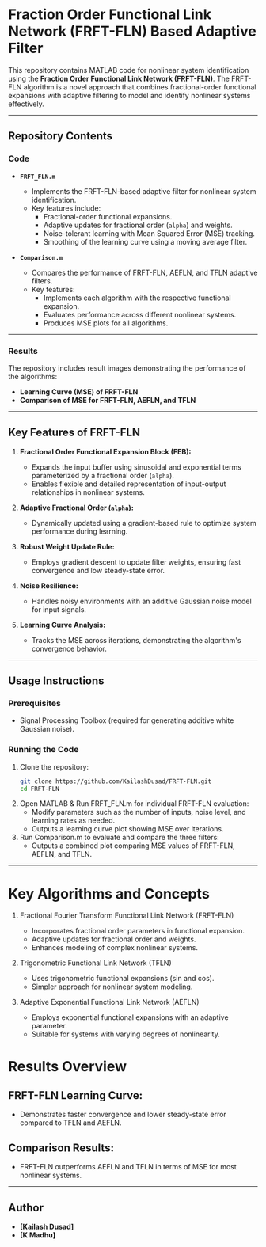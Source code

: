 # Fraction Order Functional Link Network (FRFT-FLN) Based Adaptive Filter

This repository contains MATLAB code for nonlinear system identification using the **Fraction Order Functional Link Network (FRFT-FLN)**. The FRFT-FLN algorithm is a novel approach that combines fractional-order functional expansions with adaptive filtering to model and identify nonlinear systems effectively.

---

## Repository Contents

### Code
- **`FRFT_FLN.m`**  
  - Implements the FRFT-FLN-based adaptive filter for nonlinear system identification.
  - Key features include:
    - Fractional-order functional expansions.
    - Adaptive updates for fractional order (`alpha`) and weights.
    - Noise-tolerant learning with Mean Squared Error (MSE) tracking.
    - Smoothing of the learning curve using a moving average filter.
   
 - **`Comparison.m`**
   - Compares the performance of FRFT-FLN, AEFLN, and TFLN adaptive filters.
   - Key features:
     - Implements each algorithm with the respective functional expansion.
     - Evaluates performance across different nonlinear systems.
     - Produces MSE plots for all algorithms.

---

### Results
The repository includes result images demonstrating the performance of the algorithms:
  - **Learning Curve (MSE) of FRFT-FLN**
  - **Comparison of MSE for FRFT-FLN, AEFLN, and TFLN**

---

## Key Features of FRFT-FLN

1. **Fractional Order Functional Expansion Block (FEB):**
   - Expands the input buffer using sinusoidal and exponential terms parameterized by a fractional order (`alpha`).
   - Enables flexible and detailed representation of input-output relationships in nonlinear systems.

2. **Adaptive Fractional Order (`alpha`):**
   - Dynamically updated using a gradient-based rule to optimize system performance during learning.

3. **Robust Weight Update Rule:**
   - Employs gradient descent to update filter weights, ensuring fast convergence and low steady-state error.

4. **Noise Resilience:**
   - Handles noisy environments with an additive Gaussian noise model for input signals.

5. **Learning Curve Analysis:**
   - Tracks the MSE across iterations, demonstrating the algorithm's convergence behavior.

---

## Usage Instructions

### Prerequisites
- Signal Processing Toolbox (required for generating additive white Gaussian noise).

### Running the Code
1. Clone the repository:
   ```bash
   git clone https://github.com/KailashDusad/FRFT-FLN.git
   cd FRFT-FLN
   
2. Open MATLAB & Run FRFT_FLN.m for individual FRFT-FLN evaluation:
    - Modify parameters such as the number of inputs, noise level, and learning rates as needed.
    - Outputs a learning curve plot showing MSE over iterations.
3. Run Comparison.m to evaluate and compare the three filters:
    - Outputs a combined plot comparing MSE values of FRFT-FLN, AEFLN, and TFLN.

---

# Key Algorithms and Concepts
1. Fractional Fourier Transform Functional Link Network (FRFT-FLN)

    - Incorporates fractional order parameters in functional expansion.
    - Adaptive updates for fractional order and weights.
    - Enhances modeling of complex nonlinear systems.

2. Trigonometric Functional Link Network (TFLN)

    - Uses trigonometric functional expansions (sin and cos).
    - Simpler approach for nonlinear system modeling.

3. Adaptive Exponential Functional Link Network (AEFLN)

    - Employs exponential functional expansions with an adaptive parameter.
    - Suitable for systems with varying degrees of nonlinearity.

# Results Overview
 ## FRFT-FLN Learning Curve:
   - Demonstrates faster convergence and lower steady-state error compared to TFLN and AEFLN.
## Comparison Results:
  - FRFT-FLN outperforms AEFLN and TFLN in terms of MSE for most nonlinear systems.

---
## Author

- **[Kailash Dusad]**  
- **[K Madhu]**  

